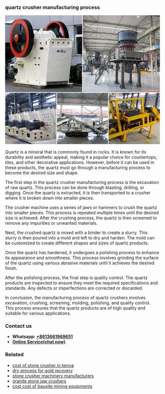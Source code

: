 <h3>quartz crusher manufacturing process</h3><img src='1708663532.jpg' alt=''><p>Quartz is a mineral that is commonly found in rocks. It is known for its durability and aesthetic appeal, making it a popular choice for countertops, tiles, and other decorative applications. However, before it can be used in these products, the quartz must go through a manufacturing process to become the desired size and shape.</p><p>The first step in the quartz crusher manufacturing process is the excavation of raw quartz. This process can be done through blasting, drilling, or digging. Once the quartz is extracted, it is then transported to a crusher where it is broken down into smaller pieces.</p><p>The crusher machine uses a series of jaws or hammers to crush the quartz into smaller pieces. This process is repeated multiple times until the desired size is achieved. After the crushing process, the quartz is then screened to remove any impurities or unwanted materials.</p><p>Next, the crushed quartz is mixed with a binder to create a slurry. This slurry is then poured into a mold and left to dry and harden. The mold can be customized to create different shapes and sizes of quartz products.</p><p>Once the quartz has hardened, it undergoes a polishing process to enhance its appearance and smoothness. This process involves grinding the surface of the quartz using various abrasive materials until it achieves the desired finish.</p><p>After the polishing process, the final step is quality control. The quartz products are inspected to ensure they meet the required specifications and standards. Any defects or imperfections are corrected or discarded.</p><p>In conclusion, the manufacturing process of quartz crushers involves excavation, crushing, screening, molding, polishing, and quality control. This process ensures that the quartz products are of high quality and suitable for various applications.</p><h3>Contact us</h3><ul><li><strong>Whatsapp:&nbsp;<a href="https://wa.me/8613661969651">+8613661969651</a></strong></li><li><a href="https://swt.shibang-china.com/?git&amp;zhl&amp;quartz crusher manufacturing process"><strong>Online Service(chat now)</strong></a></li></ul><h3>Related</h3><ul><li><a href='cost of stone crusher in kenya.md'>cost of stone crusher in kenya</a></li><li><a href='dry process for gold recovery.md'>dry process for gold recovery</a></li><li><a href='stone crusher machinery manufacturers.md'>stone crusher machinery manufacturers</a></li><li><a href='granite stone jaw crushers.md'>granite stone jaw crushers</a></li><li><a href='cost cost of bauxite mining equipments.md'>cost cost of bauxite mining equipments</a></li></ul>